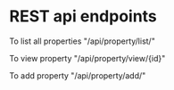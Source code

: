 # REST api endpoints

To list all properties "/api/property/list/"

To view property "/api/property/view/{id}"

To add property "/api/property/add/"
